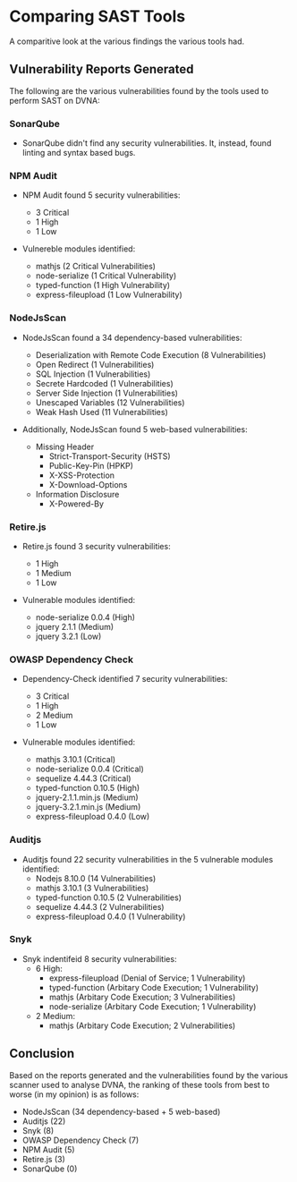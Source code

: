 # Comparing SAST Tools

A comparitive look at the various findings the various tools had.

## Vulnerability Reports Generated

The following are the various vulnerabilities found by the tools used to perform SAST on DVNA:

### SonarQube

* SonarQube didn't find any security vulnerabilities. It, instead, found linting and syntax based bugs.

### NPM Audit

* NPM Audit found 5 security vulnerabilities:
    * 3 Critical
    * 1 High
    * 1 Low

* Vulnereble modules identified:
    * mathjs (2 Critical Vulnerabilities)
    * node-serialize (1 Critical Vulnerability)
    * typed-function (1 High Vulnerability)
    * express-fileupload (1 Low Vulnerability)

### NodeJsScan

* NodeJsScan found a 34 dependency-based vulnerabilities:
    * Deserialization with Remote Code Execution (8 Vulnerabilities)
    * Open Redirect (1 Vulnerabilities)
    * SQL Injection (1 Vulnerabilities)
    * Secrete Hardcoded (1 Vulnerabilities)
    * Server Side Injection (1 Vulnerabilities)
    * Unescaped Variables (12 Vulnerabilities)
    * Weak Hash Used (11 Vulnerabilities)

* Additionally, NodeJsScan found 5 web-based vulnerabilities:
    * Missing Header
        * Strict-Transport-Security (HSTS)
        * Public-Key-Pin (HPKP)
        * X-XSS-Protection
        * X-Download-Options
    * Information Disclosure
        * X-Powered-By

### Retire.js

* Retire.js found 3 security vulnerabilities:
    * 1 High
    * 1 Medium
    * 1 Low

* Vulnerable modules identified:
    * node-serialize 0.0.4 (High)
    * jquery 2.1.1 (Medium)
    * jquery 3.2.1 (Low)

### OWASP Dependency Check

* Dependency-Check identified 7 security vulnerabilities:
    * 3 Critical
    * 1 High
    * 2 Medium
    * 1 Low

* Vulnerable modules identified:
    * mathjs 3.10.1 (Critical)
    * node-serialize 0.0.4 (Critical)
    * sequelize 4.44.3 (Critical)
    * typed-function 0.10.5 (High)
    * jquery-2.1.1.min.js (Medium)
    * jquery-3.2.1.min.js (Medium)
    * express-fileupload 0.4.0 (Low)

### Auditjs

* Auditjs found 22 security vulnerabilities in the 5 vulnerable modules identified:
    * Nodejs 8.10.0 (14 Vulnerabilities)
    * mathjs 3.10.1 (3 Vulnerabilities)
    * typed-function 0.10.5 (2 Vulnerabilities)
    * sequelize 4.44.3 (2 Vulnerabilities)
    * express-fileupload 0.4.0 (1 Vulnerability)

### Snyk

* Snyk indentifeid 8 security vulnerabilities:
    * 6 High:
        * express-fileupload (Denial of Service; 1 Vulnerability)
        * typed-function (Arbitary Code Execution; 1 Vulnerability)
        * mathjs (Arbitary Code Execution; 3 Vulnerabilities)
        * node-serialize (Arbitary Code Execution; 1 Vulnerability)
    * 2 Medium:
        * mathjs (Arbitary Code Execution; 2 Vulnerabilities)

## Conclusion

Based on the reports generated and the vulnerabilities found by the various scanner used to analyse DVNA, the ranking of these tools from best to worse (in my opinion) is as follows:

* NodeJsScan (34 dependency-based + 5 web-based)
* Auditjs (22)
* Snyk (8)
* OWASP Dependency Check (7)
* NPM Audit (5)
* Retire.js (3)
* SonarQube (0)
